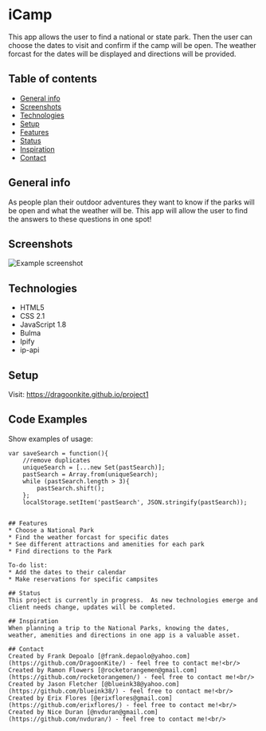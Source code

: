 # iCamp
 This app allows the user to find a national or state park.  Then the user can choose the dates to visit and confirm if the camp will be open.  The weather forcast for the dates will be displayed and directions will be provided.
	
## Table of contents
* [General info](#general-info)
* [Screenshots](#screenshots)
* [Technologies](#technologies)
* [Setup](#setup)
* [Features](#features)
* [Status](#status)
* [Inspiration](#inspiration)
* [Contact](#contact)
	
## General info
As people plan their outdoor adventures they want to know if the parks will be open and what the weather will be.  This app will allow the user to find the answers to these questions in one spot!
	
## Screenshots
![Example screenshot](./img/screenshot.png)

## Technologies
* HTML5
* CSS 2.1
* JavaScript 1.8
* Bulma
* Ipify
* ip-api
	
## Setup
Visit: https://dragoonkite.github.io/project1
	
## Code Examples
Show examples of usage:
```
var saveSearch = function(){
    //remove duplicates
    uniqueSearch = [...new Set(pastSearch)];
    pastSearch = Array.from(uniqueSearch);
    while (pastSearch.length > 3){
        pastSearch.shift();
    };
    localStorage.setItem('pastSearch', JSON.stringify(pastSearch));

	
## Features
* Choose a National Park
* Find the weather forcast for specific dates
* See different attractions and amenities for each park
* Find directions to the Park

To-do list:
* Add the dates to their calendar
* Make reservations for specific campsites
	
## Status
This project is currently in progress.  As new technologies emerge and client needs change, updates will be completed.
	
## Inspiration
When planning a trip to the National Parks, knowing the dates, weather, amenities and directions in one app is a valuable asset.
	
## Contact
Created by Frank Depoalo [@frank.depaolo@yahoo.com](https://github.com/DragoonKite/) - feel free to contact me!<br/>
Created by Ramon Flowers [@rocketorangemen@gmail.com](https://github.com/rocketorangemen/) - feel free to contact me!<br/>
Created by Jason Fletcher [@blueink38@yahoo.com](https://github.com/blueink38/) - feel free to contact me!<br/>
Created by Erix Flores [@erixflores@gmail.com](https://github.com/erixflores/) - feel free to contact me!<br/>
Created by Nice Duran [@nvduran@gmail.com](https://github.com/nvduran/) - feel free to contact me!<br/>
